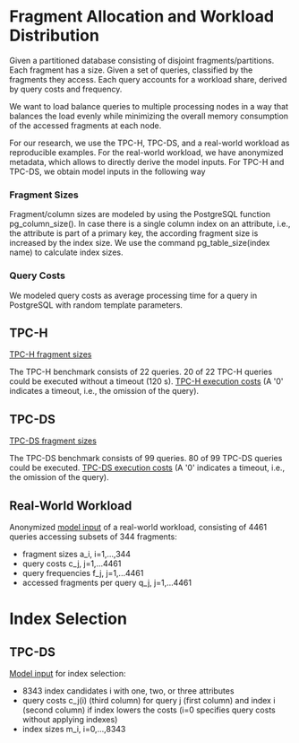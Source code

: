 # Fragment Allocation and Workload Distribution

Given a partitioned database consisting of disjoint fragments/partitions.
Each fragment has a size.
Given a set of queries, classified by the fragments they access.
Each query accounts for a workload share, derived by query costs and frequency.

We want to load balance queries to multiple processing nodes in a way that balances the load evenly while minimizing the overall memory consumption of the accessed fragments at each node.

For our research, we use the TPC-H, TPC-DS, and a real-world workload as reproducible examples.
For the real-world workload, we have anonymized metadata, which allows to directly derive the model inputs.
For TPC-H and TPC-DS, we obtain model inputs in the following way

### Fragment Sizes
Fragment/column sizes are modeled by using the PostgreSQL function pg_column_size().
In case there is a single column index on an attribute, i.e., the attribute is part of a primary key, the according fragment size is increased by the index size. We use the command pg_table_size(index name) to calculate index sizes.

### Query Costs
We modeled query costs as average processing time for a query in PostgreSQL with random template parameters.

## TPC-H
[TPC-H fragment sizes](https://github.com/hyrise/replication/blob/master/tpch/tpch_colum_sizes_postgres_single_index.py)

The TPC-H benchmark consists of 22 queries.
20 of 22 TPC-H queries could be executed without a timeout (120 s).
[TPC-H execution costs](https://github.com/hyrise/replication/blob/master/tpch/tpch_load_postgres_index_single.txt) (A '0' indicates a timeout, i.e., the omission of the query).

## TPC-DS
[TPC-DS fragment sizes](https://github.com/hyrise/replication/blob/master/tpcds/tpcds_colum_sizes_postgres_single_index.py)

The TPC-DS benchmark consists of 99 queries.
80 of 99 TPC-DS queries could be executed.
[TPC-DS execution costs](https://github.com/hyrise/replication/blob/master/tpcds/tpcds_load_postgres_index_single.txt) (A '0' indicates a timeout, i.e., the omission of the query).

## Real-World Workload
Anonymized [model input](https://github.com/hyrise/replication/blob/master/real_world_workload/real_world_workload.txt) of a real-world workload, consisting of 4461 queries accessing subsets of 344 fragments:
* fragment sizes a_i, i=1,...,344
* query costs c_j, j=1,...4461
* query frequencies f_j, j=1,...4461
* accessed fragments per query q_j, j=1,...4461

# Index Selection

## TPC-DS

[Model input](https://github.com/hyrise/replication/blob/master/index_selection/tpcds_3.txt) for index selection:
* 8343 index candidates i with one, two, or three attributes
* query costs c_j(i) (third column) for query j (first column) and index i (second column) if index lowers the costs (i=0 specifies query costs without applying indexes)
* index sizes m_i, i=0,...,8343
